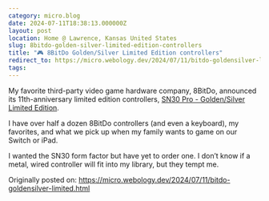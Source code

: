 ```yaml
---
category: micro.blog
date: 2024-07-11T18:38:13.000000Z
layout: post
location: Home @ Lawrence, Kansas United States
slug: 8bitdo-golden-silver-limited-edition-controllers
title: "🎮 8BitDo Golden/Silver Limited Edition controllers"
redirect_to: https://micro.webology.dev/2024/07/11/bitdo-goldensilver-limited.html
tags: 
---
```


My favorite third-party video game hardware company, 8BitDo, announced its 11th-anniversary limited edition controllers, [SN30 Pro - Golden/Silver Limited Edition](https://www.8bitdo.com/sn30-pro-usb-limited/).

I have over half a dozen 8BitDo controllers (and even a keyboard), my favorites, and what we pick up when my family wants to game on our Switch or iPad.

I wanted the SN30 form factor but have yet to order one. I don’t know if a metal, wired controller will fit into my library, but they tempt me.

Originally posted on: https://micro.webology.dev/2024/07/11/bitdo-goldensilver-limited.html